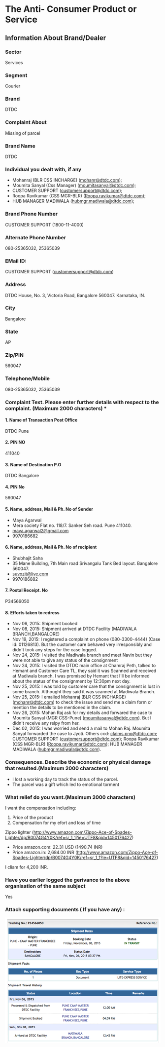 # The Anti- Consumer Product or Service

## Information About Brand/Dealer

### Sector
Services

### Segment
Courier

### Brand
DTDC

### Complaint About
Missing of parcel

### Brand Name
DTDC

### Individual you dealt with, if any
- Mohanraj (BLR CSS INCHARGE) (mohanr@dtdc.com);
- Moumita Sanyal (Css Manager) (moumitasanyal@dtdc.com);
- CUSTOMER SUPPORT (customersupport@dtdc.com);
- Roopa Ravikumar (CSS MGR-BLR) (Roopa.ravikumar@dtdc.com);
- HUB MANAGER MADIWALA (hubmgr.madiwala@dtdc.com); 

### Brand Phone Number
CUSTOMER SUPPORT (1800-11-4000)

### Alternate Phone Number
080-25365032, 25365039

### EMail ID:
CUSTOMER SUPPORT (customersupport@dtdc.com)

### Address 
DTDC House, No. 3, Victoria Road, Bangalore 560047. Karnataka, IN.

### City
Bangalore

### State
AP

### Zip/PIN
560047

### Telephone/Mobile
080-25365032, 25365039

### Complaint Text. Please enter further details with respect to the complaint. (Maximum 2000 characters) *

#### 1. Name of Transaction Post Office 
DTDC Pune

#### 2. PIN NO 
411040

#### 3. Name of Destination P.O 
DTDC Bangalore

#### 4. PIN No 
560047

#### 5. Name, address, Mail & Ph. No of Sender
- Maya Agarwal
- Mera society Flat no. 118/7. Sanker Seh road. Pune 411040.
- maya.agarwal2@gmail.com
- 9970186682

#### 6. Name, address, Mail & Ph. No of recipient
- Shubhajit Saha
- 35 Mane Building, 7th Main road Srivangalu Tank Bed layout. Bangalore 560047.
- suvozit@live.com
- 9970186882

#### 7. Postal Receipt. No 
P34566050

#### 8. Efforts taken to redress
- Nov 06, 2015: Shipment booked
- Nov 08, 2015: Shipment arrived at DTDC Facility (MADIWALA BRANCH,BANGALORE)
- Nov 19, 2015: I registered a complaint on phone (080-3300-4444) (Case id: 01126813). But the customer care behaved very irresponsibly and didn't took any steps for the case logged.
- Nov 24, 2015: I visited the Madiwala branch and meet Navin but they were not able to give any status of the consignment
- Nov 24, 2015: I visited the DTDC main office at Chamraj Peth, talked to Hemant and Customer Care TL, they said it was Scanned and received at Madiwala branch. I was promised by Hemant that I'll be informed about the status of the consignment by 12:30pm next day.
- Nov 25, 2015: I was told by customer care that the consignment is lost in some branch. Althought they said it was scanned at Madiwala Branch.
- Nov 25, 2015: I emailed Mohanraj (BLR CSS INCHARGE) (mohanr@dtdc.com) to check the issue and send me a claim form or mention the details to be mentioned in the claim.
- Nov 26, 2015: Mohan Raj ask for my details and forwared the case to Moumita Sanyal (MGR CSS-Pune) (moumitasanyal@dtdc.com). But I didn't receive any relpy from her.
- Dec 02, 2015: I was worried and send a mail to Mohan Raj. Moumita Sanyal forwarded the case to Jyoti. Others ccd: claims.pnq@dtdc.com; CUSTOMER SUPPORT (customersupport@dtdc.com); Roopa Ravikumar (CSS MGR-BLR) (Roopa.ravikumar@dtdc.com); HUB MANAGER MADIWALA (hubmgr.madiwala@dtdc.com).


### Consequences. Describe the economic or physical damage that resulted.(Maximum 2000 characters)
- I lost a working day to track the status of the parcel.
- The parcel was a gift which led to emotional torment

### What relief do you want.(Maximum 2000 characters)
I want the compensation including:

1. Price of the product
2. Compensation for my efort and loss of time

Zippo lighter (http://www.amazon.com/Zippo-Ace-of-Spades-Lighter/dp/B0074G4Y0K/ref=sr_1_1?ie=UTF8&qid=1450176427)
- Price amazon.com: 22.31 USD (1490.74 INR)
- Price amazon.in: 2,684.00 INR (http://www.amazon.com/Zippo-Ace-of-Spades-Lighter/dp/B0074G4Y0K/ref=sr_1_1?ie=UTF8&qid=1450176427)

I cliam for 4,200 INR.

### Have you earlier logged the gerivance to the above organisation of the same subject
Yes

### Attach supporting documents ( If you have any) :
![](https://raw.githubusercontent.com/suvozit/Consumer-Court-Complaints/master/DTDC/Scrennshots/Screenshot%202015-11-25%2014.58.39.png)
